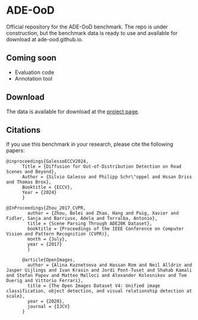 # ADE-OoD
Official repository for the ADE-OoD benchmark. The repo is under construction, but the benchmark data is ready to use and available for download at ade-ood.github.io.

## Coming soon
- Evaluation code
- Annotation tool

## Download
The data is available for download at the [project page](ade-ood.github.io).

## Citations
If you use this benchmark in your research, please cite the following papers:

```
@inproceedings{GalessoECCV2024,
      Title = {Diffusion for Out-of-Distribution Detection on Road Scenes and Beyond},
      Author = {Silvio Galesso and Philipp Schr\"oppel and Hssan Driss and Thomas Brox},
      Booktitle = {ECCV},
      Year = {2024}
      }
```
```
@InProceedings{Zhou_2017_CVPR,
        author = {Zhou, Bolei and Zhao, Hang and Puig, Xavier and Fidler, Sanja and Barriuso, Adela and Torralba, Antonio},
        title = {Scene Parsing Through ADE20K Dataset},
        booktitle = {Proceedings of the IEEE Conference on Computer Vision and Pattern Recognition (CVPR)},
        month = {July},
        year = {2017}
        }  
```
```
      @article{OpenImages,
        author = {Alina Kuznetsova and Hassan Rom and Neil Alldrin and Jasper Uijlings and Ivan Krasin and Jordi Pont-Tuset and Shahab Kamali and Stefan Popov and Matteo Malloci and Alexander Kolesnikov and Tom Duerig and Vittorio Ferrari},
        title = {The Open Images Dataset V4: Unified image classification, object detection, and visual relationship detection at scale},
        year = {2020},
        journal = {IJCV}
      }
```

